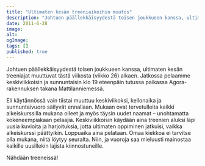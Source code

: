 ```yaml
---
title: "Ultimaten kesän treeniaikoihin muutos"
description: "Johtuen päällekkäisyydestä toisen joukkueen kanssa, ultimaten kesän treeniajat muuttuvat tästä viikosta (viikko 26) alkaen. Jatkossa pelaamme keskiviikkoisin ja sunnuntaisin klo 19 eteenpäin tutussa paikassa Agora-rakennuksen takana Mattilanniemessä. Eli käytännössä vain tiistai muuttuu keskiviikoksi, kellonaika ja sunnuntaivuoro säilyvät ennallaan. Mukaan ovat tervetulleita kaikki alkeiskurssilla mukana olleet ja myös täysin uudet naamat – unohtamatta kokeneempiakaan pelaajia. Keskiviikkoisin"
date: 2011-6-28
image:
alt:
ogImage:
tags: []
published: true
---
```

Johtuen päällekkäisyydestä toisen joukkueen kanssa, ultimaten kesän treeniajat muuttuvat tästä viikosta (viikko 26) alkaen. Jatkossa pelaamme keskiviikkoisin ja sunnuntaisin klo 19 eteenpäin tutussa paikassa Agora-rakennuksen takana Mattilanniemessä.

Eli käytännössä vain tiistai muuttuu keskiviikoksi, kellonaika ja sunnuntaivuoro säilyvät ennallaan. Mukaan ovat tervetulleita kaikki alkeiskurssilla mukana olleet ja myös täysin uudet naamat – unohtamatta kokeneempiakaan pelaajia. Keskiviikkoisin käydään aina treenien aluksi läpi uusia kuvioita ja harjoituksia, jotta ultimaten oppiminen jatkuisi, vaikka alkeiskurssi päättyikin. Loppuaika aina pelataan. Omaa kiekkoa ei tarvitse olla mukana, niitä löytyy seuralta. Niin, ja vuoroja saa mieluusti mainostaa kaikille uusillekin lajista kiinnostuneille.

Nähdään treeneissä!
